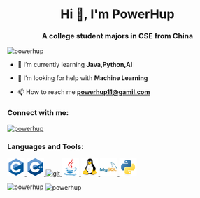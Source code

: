 <h1 align="center">Hi 👋, I'm PowerHup</h1>
<h3 align="center">A college student majors in CSE from China</h3>

<p align="left"> <img src="https://komarev.com/ghpvc/?username=powerhup&label=Profile%20views&color=0e75b6&style=flat" alt="powerhup" /> </p>

- 🌱 I’m currently learning **Java,Python,AI**

- 🤝 I’m looking for help with **Machine Learning**

- 📫 How to reach me **powerhup11@gamil.com**

<h3 align="left">Connect with me:</h3>
<p align="left">
<a href="https://twitter.com/powerRichardHup" target="blank"><img align="center" src="https://raw.githubusercontent.com/rahuldkjain/github-profile-readme-generator/master/src/images/icons/Social/twitter.svg" alt="powerhup" height="30" width="40" /></a>
</p>

<h3 align="left">Languages and Tools:</h3>
<p align="left"> <a href="https://www.cprogramming.com/" target="_blank" rel="noreferrer"> <img src="https://raw.githubusercontent.com/devicons/devicon/master/icons/c/c-original.svg" alt="c" width="40" height="40"/> </a> <a href="https://www.w3schools.com/cpp/" target="_blank" rel="noreferrer"> <img src="https://raw.githubusercontent.com/devicons/devicon/master/icons/cplusplus/cplusplus-original.svg" alt="cplusplus" width="40" height="40"/> </a> <a href="https://git-scm.com/" target="_blank" rel="noreferrer"> <img src="https://www.vectorlogo.zone/logos/git-scm/git-scm-icon.svg" alt="git" width="40" height="40"/> </a> <a href="https://www.java.com" target="_blank" rel="noreferrer"> <img src="https://raw.githubusercontent.com/devicons/devicon/master/icons/java/java-original.svg" alt="java" width="40" height="40"/> </a> <a href="https://www.linux.org/" target="_blank" rel="noreferrer"> <img src="https://raw.githubusercontent.com/devicons/devicon/master/icons/linux/linux-original.svg" alt="linux" width="40" height="40"/> </a> <a href="https://www.mysql.com/" target="_blank" rel="noreferrer"> <img src="https://raw.githubusercontent.com/devicons/devicon/master/icons/mysql/mysql-original-wordmark.svg" alt="mysql" width="40" height="40"/> </a> <a href="https://www.python.org" target="_blank" rel="noreferrer"> <img src="https://raw.githubusercontent.com/devicons/devicon/master/icons/python/python-original.svg" alt="python" width="40" height="40"/> </a> </p>

<p><img align="left" src="https://github-readme-stats.vercel.app/api/top-langs?username=powerhup&show_icons=true&locale=en&layout=compact" alt="powerhup" /></p>

<p>&nbsp;<img align="center" src="https://github-readme-stats.vercel.app/api?username=powerhup&show_icons=true&locale=en" alt="powerhup" /></p>
